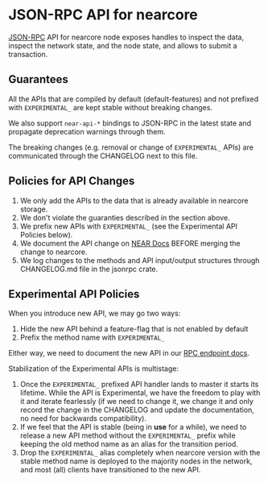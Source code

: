 # JSON-RPC API for nearcore

[JSON-RPC](https://www.jsonrpc.org/) API for nearcore node exposes handles to
inspect the data, inspect the network state, and the node state, and allows to
submit a transaction.

## Guarantees

All the APIs that are compiled by default (default-features) and not prefixed
with `EXPERIMENTAL_` are kept stable without breaking changes.

We also support `near-api-*` bindings to JSON-RPC in the latest state and
propagate deprecation warnings through them.

The breaking changes (e.g. removal or change of `EXPERIMENTAL_` APIs) are
communicated through the CHANGELOG next to this file.

## Policies for API Changes

1. We only add the APIs to the data that is already available in nearcore
   storage.
2. We don't violate the guaranties described in the section above.
3. We prefix new APIs with `EXPERIMENTAL_` (see the Experimental API Policies
   below).
4. We document the API change on [NEAR Docs](https://docs.near.org/docs/develop/front-end/rpc)
   BEFORE merging the change to nearcore.
5. We log changes to the methods and API input/output structures through
   CHANGELOG.md file in the jsonrpc crate.

## Experimental API Policies

When you introduce new API, we may go two ways:

1. Hide the new API behind a feature-flag that is not enabled by default
2. Prefix the method name with `EXPERIMENTAL_`

Either way, we need to document the new API in our [RPC endpoint docs](https://docs.near.org/docs/develop/front-end/rpc).

Stabilization of the Experimental APIs is multistage:

1. Once the `EXPERIMENTAL_` prefixed API handler lands to master it starts its
   lifetime. While the API is Experimental, we have the freedom to play with it
   and iterate fearlessly (if we need to change it, we change it and only
   record the change in the CHANGELOG and update the documentation, no need for
   backwards compatibility).
2. If we feel that the API is stable (being in **use** for a while), we need to
   release a new API method without the `EXPERIMENTAL_` prefix while keeping
   the old method name as an alias for the transition period.
3. Drop the `EXPERIMENTAL_` alias completely when nearcore version with the
   stable method name is deployed to the majority nodes in the network, and
   most (all) clients have transitioned to the new API.
